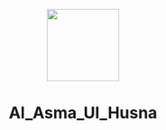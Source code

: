 <p align="center">
   <img src="![image](https://user-images.githubusercontent.com/59168899/218380129-2e658e0a-9aec-4182-9be9-efa1b2444783.png)](https://github.com/Raf0707/Al_Asma_Ul_Husna/blob/master/app/src/main/res/mipmap-hdpi/ic_launcher.png)" height="128">
   <h1 align="center">Al_Asma_Ul_Husna</h1>
</p>
